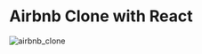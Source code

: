# Airbnb Clone with React


![airbnb_clone](https://github.com/dilrubasaran/airbnb_clone/assets/69626494/28dde401-cd18-44e5-9c6e-2c6f5e13ecb9)
